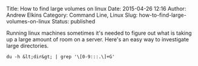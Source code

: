 Title: How to find large volumes on linux
Date: 2015-04-26 12:16
Author: Andrew Elkins
Category: Command Line, Linux
Slug: how-to-find-large-volumes-on-linux
Status: published

Running linux machines sometimes it's needed to figure out what is
taking up a large amount of room on a server. Here's an easy way to
investigate large directories.

~~~~  
du -h &lt;dir&gt; | grep '\[0-9:::.\]+G'  
~~~~
